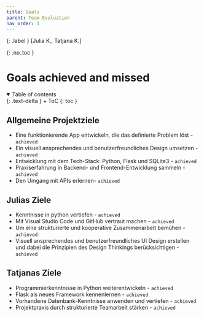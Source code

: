 ```yaml
---
title: Goals
parent: Team Evaluation
nav_order: 1
---
```


{: .label }
[Julia K., Tatjana K.]

{: .no_toc }
# Goals achieved and missed

<details open markdown="block">
{: .text-delta }
<summary>Table of contents</summary>
+ ToC
{: toc }
</details>

## Allgemeine Projektziele

- Eine funktionierende App entwickeln, die das definierte Problem löst - `achieved`
- Ein visuell ansprechendes und benutzerfreundliches Design umsetzen - `achieved`
- Entwicklung mit dem Tech-Stack: Python, Flask und SQLite3 - `achieved`
- Praxiserfahrung in Backend- und Frontend-Entwicklung sammeln - `achieved`
- Den Umgang mit APIs erlernen- `achieved`

## Julias Ziele

- Kenntnisse in python vertiefen - `achieved`
- Mit Visual Studio Code und GitHub vertraut machen - `achieved`
- Um eine strukturierte und kooperative Zusammenarbeit bemühen - `achieved`
- Visuell ansprechendes und benutzerfreundliches UI Design erstellen und dabei die Prinzipien des Design Thinkings berücksichtigen - `achieved`


## Tatjanas Ziele

- Programmierkenntnisse in Python weiterentwickeln - `achieved`
- Flask als neues Framework kennenlernen - `achieved`
- Vorhandene Datenbank-Kenntnisse anwenden und vertiefen - `achieved`
- Projektpraxis durch strukturierte Teamarbeit stärken - `achieved`
